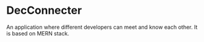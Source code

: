 # DecConnecter
An application where different developers can meet and know each other. It is based on MERN stack.
